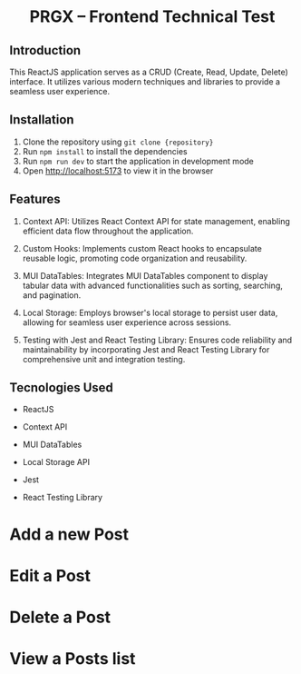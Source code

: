 <h1 style="text-align: center;">PRGX – Frontend Technical Test</h1>

## Introduction

This ReactJS application serves as a CRUD (Create, Read, Update, Delete) interface. It utilizes various modern techniques and libraries to provide a seamless user experience.

## Installation

1. Clone the repository using `git clone {repository}`
2. Run `npm install` to install the dependencies
3. Run `npm run dev` to start the application in development mode
4. Open [http://localhost:5173](http://localhost:5173) to view it in the browser

## Features

1. Context API: Utilizes React Context API for state management, enabling efficient data flow throughout the application.

2. Custom Hooks: Implements custom React hooks to encapsulate reusable logic, promoting code organization and reusability.

3. MUI DataTables: Integrates MUI DataTables component to display tabular data with advanced functionalities such as sorting, searching, and pagination.

4. Local Storage: Employs browser's local storage to persist user data, allowing for seamless user experience across sessions.

5. Testing with Jest and React Testing Library: Ensures code reliability and maintainability by incorporating Jest and React Testing Library for comprehensive unit and integration testing.

## Tecnologies Used

- ReactJS

- Context API

- MUI DataTables

- Local Storage API

- Jest

- React Testing Library

# Add a new Post

# Edit a Post

# Delete a Post

# View a Posts list
